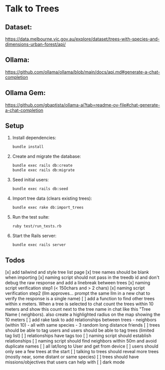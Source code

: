 # Talk to Trees

## Dataset:
https://data.melbourne.vic.gov.au/explore/dataset/trees-with-species-and-dimensions-urban-forest/api/


## Ollama:
https://github.com/ollama/ollama/blob/main/docs/api.md#generate-a-chat-completion


## Ollama Gem:
https://github.com/gbaptista/ollama-ai?tab=readme-ov-file#chat-generate-a-chat-completion

## Setup
1. Install dependencies:
   ```bash
   bundle install
   ```
2. Create and migrate the database:
   ```bash
   bundle exec rails db:create
   bundle exec rails db:migrate
   ```
3. Seed initial users:
   ```bash
   bundle exec rails db:seed
   ```
4. Import tree data (clears existing trees):
   ```bash
   bundle exec rake db:import_trees
   ```
5. Run the test suite:
   ```bash
   ruby test/run_tests.rb
   ```
6. Start the Rails server:
   ```bash
   bundle exec rails server
   ```
## Todos
[x] add tailwind and style tree list page
[x] tree names should be blank when importing
[x] naming script should not pass in the treedb id and don't debug the raw response and add a linebreak between trees
[x] naming script verification step1 (< 150chars and > 2 chars)
[x] naming script verification step2 (llm approves... prompt the same llm in a new chat to verify the response is a single name)
[ ] add a function to find other trees within x meters. When a tree is selected to chat count the trees within 10 meters and show this count next to the tree name in chat like this "Tree Name (<count> neighbors). also create a highlighted radius on the map showing the 10 meters
[ ] add rake task to add relationships between trees - neighbors (within 10) - all with same species - 3 random long distance friends
[ ] trees should be able to tag users and users should be able to tag trees (limited tag list)
[ ] relationships have tags too
[ ] naming script should establish relationships
[ ] naming script should find neighbors within 50m and avoid duplicate names
[ ] all lat/long to User and get from device
[ ] users should only see a few trees at the start
[ ] talking to trees should reveal more trees (mostly near, some distant or same species)
[ ] trees should have missions/objectives that users can help with
[ ] dark mode